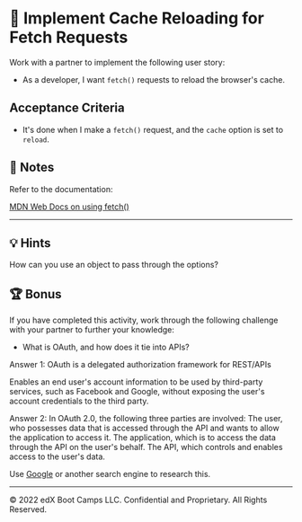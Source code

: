 # 📖 Implement Cache Reloading for Fetch Requests

Work with a partner to implement the following user story:

* As a developer, I want `fetch()` requests to reload the browser's cache.

## Acceptance Criteria

* It's done when I make a `fetch()` request, and the `cache` option is set to `reload`.

## 📝 Notes

Refer to the documentation: 

[MDN Web Docs on using fetch()](https://developer.mozilla.org/en-US/docs/Web/API/Fetch_API/Using_Fetch)
    
---

## 💡 Hints

How can you use an object to pass through the options?

## 🏆 Bonus

If you have completed this activity, work through the following challenge with your partner to further your knowledge:

* What is OAuth, and how does it tie into APIs?

Answer 1:
OAuth is a delegated authorization framework for REST/APIs

Enables an end user's account information to be used by third-party services, such as Facebook and Google, without exposing the user's account credentials to the third party.

Answer 2:
In OAuth 2.0, the following three parties are involved: The user, who possesses data that is accessed through the API and wants to allow the application to access it. The application, which is to access the data through the API on the user's behalf. The API, which controls and enables access to the user's data.

Use [Google](https://www.google.com) or another search engine to research this.

---
© 2022 edX Boot Camps LLC. Confidential and Proprietary. All Rights Reserved.
